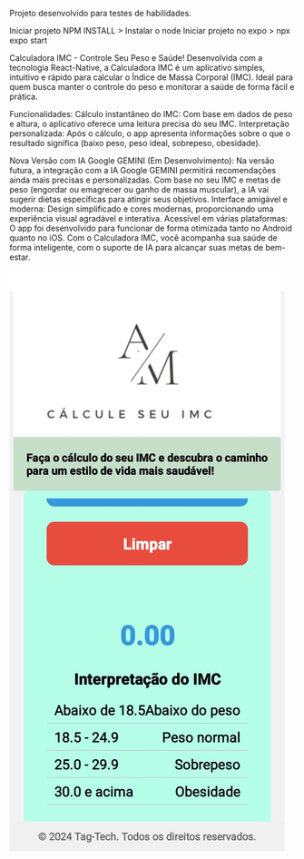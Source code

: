 Projeto desenvolvido para testes de habilidades.


Iniciar projeto NPM INSTALL > Instalar o node
Iniciar projeto no expo     > npx expo start


Calculadora IMC - Controle Seu Peso e Saúde!
Desenvolvida com a tecnologia React-Native, a Calculadora IMC é um aplicativo simples, intuitivo e rápido para calcular o Índice de Massa Corporal (IMC). Ideal para quem busca manter o controle do peso e monitorar a saúde de forma fácil e prática.

Funcionalidades:
Cálculo instantâneo do IMC: Com base em dados de peso e altura, o aplicativo oferece uma leitura precisa do seu IMC.
Interpretação personalizada: Após o cálculo, o app apresenta informações sobre o que o resultado significa (baixo peso, peso ideal, sobrepeso, obesidade).


Nova Versão com IA Google GEMINI (Em Desenvolvimento): Na versão futura, a integração com a IA Google GEMINI permitirá recomendações ainda mais precisas e personalizadas. 
Com base no seu IMC e metas de peso (engordar ou emagrecer ou ganho de massa muscular), a IA vai sugerir dietas específicas para atingir seus objetivos.
Interface amigável e moderna: Design simplificado e cores modernas, proporcionando uma experiência visual agradável e interativa.
Acessível em várias plataformas: O app foi desenvolvido para funcionar de forma otimizada tanto no Android quanto no iOS.
Com o Calculadora IMC, você acompanha sua saúde de forma inteligente, com o suporte de IA para alcançar suas metas de bem-estar.


![Screenshot do Aplicativo](https://github.com/lean123456lean/Calculadora-de-IMC/blob/main/Calculadora-de-IMC/my-project/assets/image.jpeg?raw=true)


